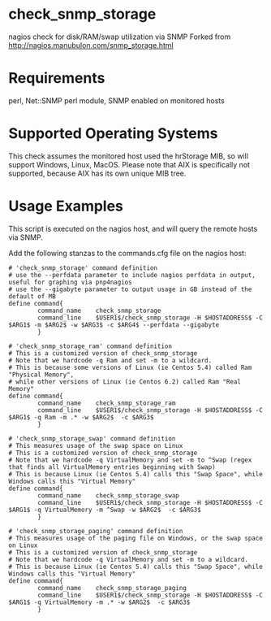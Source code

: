 # check_snmp_storage
nagios check for disk/RAM/swap utilization via SNMP 
Forked from http://nagios.manubulon.com/snmp_storage.html

# Requirements
perl, Net::SNMP perl module, SNMP enabled on monitored hosts

# Supported Operating Systems
This check assumes the monitored host used the hrStorage MIB, so will support Windows, Linux, MacOS.  Please note that AIX is specifically not supported, because AIX has its own unique MIB tree.

# Usage Examples

This script is executed on the nagios host, and will query the remote hosts via SNMP.  

Add the following stanzas to the commands.cfg file on the nagios host:

```
# 'check_snmp_storage' command definition
# use the --perfdata parameter to include nagios perfdata in output, useful for graphing via pnp4nagios
# use the --gigabyte parameter to output usage in GB instead of the default of MB
define command{
        command_name    check_snmp_storage
        command_line    $USER1$/check_snmp_storage -H $HOSTADDRESS$ -C $ARG1$ -m $ARG2$ -w $ARG3$ -c $ARG4$ --perfdata --gigabyte
        }

# 'check_snmp_storage_ram' command definition
# This is a customized version of check_snmp_storage
# Note that we hardcode -q Ram and set -m to a wildcard.
# This is because some versions of Linux (ie Centos 5.4) called Ram "Physical Memory",
# while other versions of Linux (ie Centos 6.2) called Ram "Real Memory"
define command{
        command_name    check_snmp_storage_ram
        command_line    $USER1$/check_snmp_storage -H $HOSTADDRESS$ -C $ARG1$ -q Ram -m .* -w $ARG2$  -c $ARG3$
        }

# 'check_snmp_storage_swap' command definition
# This measures usage of the swap space on Linux
# This is a customized version of check_snmp_storage
# Note that we hardcode -q VirtualMemory and set -m to ^Swap (regex that finds all VirtualMemory entries beginning with Swap)
# This is because Linux (ie Centos 5.4) calls this "Swap Space", while Windows calls this "Virtual Memory"
define command{
        command_name    check_snmp_storage_swap
        command_line    $USER1$/check_snmp_storage -H $HOSTADDRESS$ -C $ARG1$ -q VirtualMemory -m ^Swap -w $ARG2$  -c $ARG3$
        }

# 'check_snmp_storage_paging' command definition
# This measures usage of the paging file on Windows, or the swap space on Linux
# This is a customized version of check_snmp_storage
# Note that we hardcode -q VirtualMemory and set -m to a wildcard.
# This is because Linux (ie Centos 5.4) calls this "Swap Space", while Windows calls this "Virtual Memory"
define command{
        command_name    check_snmp_storage_paging
        command_line    $USER1$/check_snmp_storage -H $HOSTADDRESS$ -C $ARG1$ -q VirtualMemory -m .* -w $ARG2$  -c $ARG3$
        }
```



